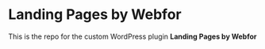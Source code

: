 # Landing Pages by Webfor

This is the repo for the custom WordPress plugin **Landing Pages by Webfor** 